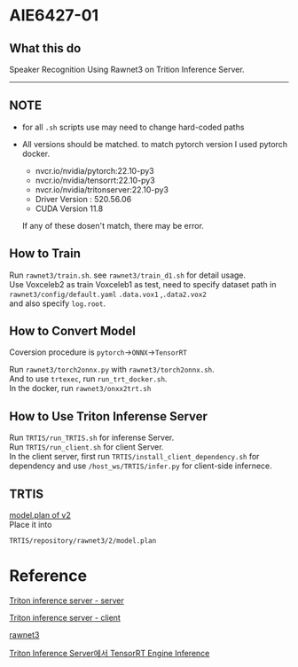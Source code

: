 # AIE6427-01  

## What this do  

Speaker Recognition Using Rawnet3 on Trition Inference Server.  

---

## NOTE

* for all ```.sh``` scripts use may need to change hard-coded paths  
+ All versions should be matched. to match pytorch version I used pytorch docker.
    + nvcr.io/nvidia/pytorch:22.10-py3
    + nvcr.io/nvidia/tensorrt:22.10-py3
    + nvcr.io/nvidia/tritonserver:22.10-py3
    + Driver Version : 520.56.06
    + CUDA Version 11.8

    If any of these dosen't match, there may be error.  


## How to Train  
Run ```rawnet3/train.sh```. see ```rawnet3/train_d1.sh``` for detail usage.  
Use Voxceleb2 as train Voxceleb1 as test,  need to specify dataset path in ```rawnet3/config/default.yaml``` ```.data.vox1``` ,```.data2.vox2```  
and also specify ```log.root```.

## How to Convert Model  

Coversion procedure is ```pytorch```->```ONNX```->```TensorRT```  

Run ```rawnet3/torch2onnx.py``` with  ```rawnet3/torch2onnx.sh```.  
And to use ```trtexec```, run ```run_trt_docker.sh```.  
In the docker, run ```rawnet3/onxx2trt.sh```


## How to Use Triton Inferense Server  
Run ```TRTIS/run_TRTIS.sh``` for inferense Server.  
Run ```TRTIS/run_client.sh``` for client Server.  
In the client server, first run ```TRTIS/install_client_dependency.sh``` for dependency and  use ```/host_ws/TRTIS/infer.py``` for client-side infernece.

## TRTIS

[model.plan of v2](https://drive.google.com/file/d/1xk_3on9PGGPc2BOyWZmDtpOrLpY4zPLD/view?usp=sharing)  
Place it into
```
TRTIS/repository/rawnet3/2/model.plan
```

# Reference

[Triton inference server - server](https://github.com/triton-inference-server/server)  
  
[Triton inference server - client](https://github.com/triton-inference-server/client)  

[rawnet3](https://github.com/clovaai/voxceleb_trainer)



[Triton Inference Server에서 TensorRT Engine Inference](https://velog.io/@pjs102793/Triton-Inference-Server%EC%97%90%EC%84%9C-TensorRT-Engine-Inference)
